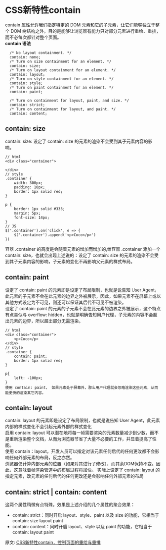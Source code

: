# CSS新特性contain
contain 属性允许我们指定特定的 DOM 元素和它的子元素，让它们能够独立于整个 DOM 树结构之外。目的是能够让浏览器有能力只对部分元素进行重绘、重排，而不必每次都针对整个页面。  
**contain 语法**  
``` 
  /* No layout containment. */
  contain: none;
  /* Turn on size containment for an element. */
  contain: size;
  /* Turn on layout containment for an element. */
  contain: layout;
  /* Turn on style containment for an element. */
  contain: style;
  /* Turn on paint containment for an element. */
  contain: paint;

  /* Turn on containment for layout, paint, and size. */
  contain: strict;
  /* Turn on containment for layout, and paint. */
  contain: content;
```
## contain: size
contain: size: 设定了 contain: size 的元素的渲染不会受到其子元素内容的影响。  
``` 
// html
<div class="container">
   
</div>
// style
.container {
    width: 300px;
    padding: 10px;
    border: 1px solid red;
}

p {
    border: 1px solid #333;
    margin: 5px;
    font-size: 14px;
}
// JS
$('.container').on('click', e => {
    $('.container').append('<p>Coco</p>')
})
```
容器 .container 的高度是会随着元素的增加而增加的,给容器 .container 添加一个 contain: size，也就会出现上述说的：设定了 contain: size 的元素的渲染不会受到其子元素内容的影响，子元素的变化不再影响父元素的样式布局。
## contain: paint
设定了 contain: paint 的元素即是设定了布局限制，也就是说告知 User Agent，此元素的子元素不会在此元素的边界之外被展示，因此，如果元素不在屏幕上或以其他方式设定为不可见，则还可以保证其后代不可见不被渲染。  
设定了 contain: paint 的元素的子元素不会在此元素的边界之外被展示，这个特点有点类似与 overflow: hidden，也就是明确告知用户代理，子元素的内容不会超出元素的边界，所以超出部分无需渲染。  
``` 
// html
<div class="container">
    <p>Coco</p>
</div>
// style
.container {
    contain: paint;
    border: 1px solid red;
}

p{
    left: -100px;
}
使用 contain: paint， 如果元素处于屏幕外，那么用户代理就会忽略渲染这些元素，从而能更快的渲染其它内容。
```
## contain: layout
contain: layout 的元素即是设定了布局限制，也就是说告知 User Agent，此元素内部的样式变化不会引起元素外部的样式变化  
启用 contain: layout 可以潜在地将每一帧需要渲染的元素数量减少到少数，而不是重新渲染整个文档，从而为浏览器节省了大量不必要的工作，并显着提高了性能。  
使用 contain：layout，开发人员可以指定对该元素任何后代的任何更改都不会影响任何外部元素的布局，反之亦然。  
浏览器仅计算内部元素的位置（如果对其进行了修改），而其余DOM保持不变。因此，这意味着帧渲染管道中的布局过程将加快。 
实际上设定了 contain: layout 的指定元素，改元素的任何后代的任何更改还是会影响任何外部元素的布局  
##  contain: strict | contain: content
这两个属性稍微有点特殊，效果是上述介绍的几个属性的聚合效果：  
- contain: strict：同时开启 layout、style、paint 以及 size 的功能，它相当于 contain: size layout paint
- contain: content：同时开启 layout、style 以及 paint 的功能，它相当于 contain: layout paint

原文: 
[CSS新特性contain，控制页面的重绘与重排](https://juejin.cn/post/6958990366888607757?utm_source=gold_browser_extension)
